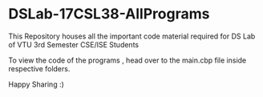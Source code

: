 # DSLab-17CSL38-AllPrograms
This Repository houses all the important code material required for DS Lab of VTU 3rd Semester CSE/ISE Students

To view the code of the programs , head over to the main.cbp file inside respective folders.

Happy Sharing :)
